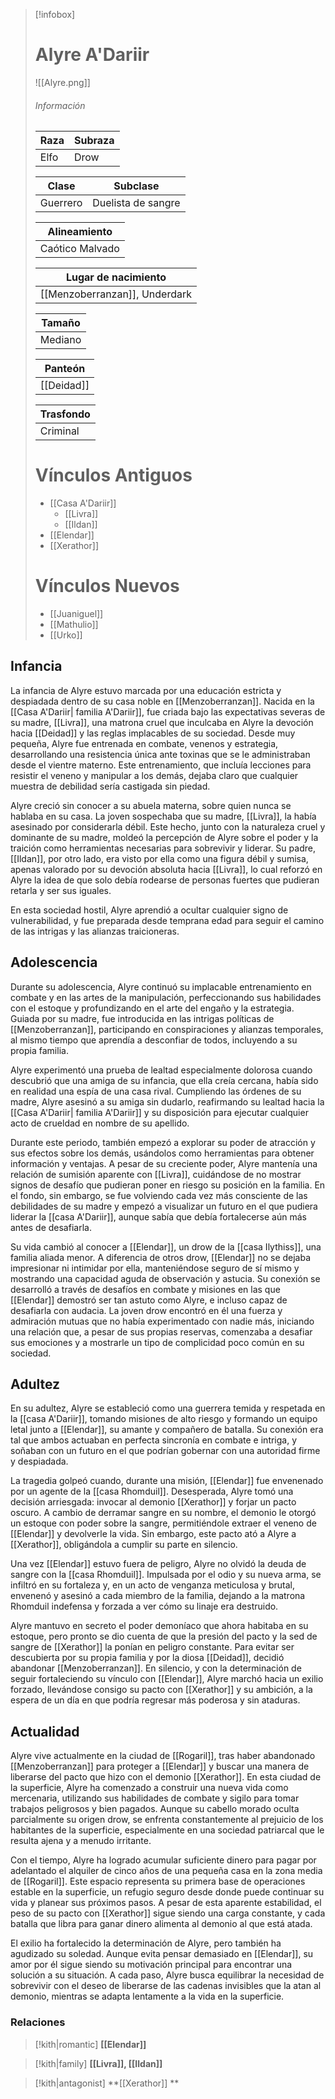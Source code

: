 
> [!infobox]
> # Alyre A'Dariir
> ![[Alyre.png]]
> ###### Información
> | Raza  | Subraza |
> | ------ | -------- |
> | Elfo     | Drow     |
> 
> | Clase      | Subclase                 |
> | --------- | ------------------- |
> | Guerrero | Duelista de sangre |
> 
> | Alineamiento       |
> | ----------------- |
> | Caótico Malvado |
> 
> | Lugar de nacimiento                   |
> | -------------------------------- |
> | [[Menzoberranzan]], Underdark |
>
> | Tamaño  |
> | --------- |
> | Mediano |
>
> | Panteón |
> | -------- |
> | [[Deidad]]      |
> 
>| Trasfondo |
> | -------- |
> | Criminal   |
>
> # Vínculos Antiguos
> - [[Casa A'Dariir]]
> 	- [[Livra]]
> 	- [[Ildan]]
> - [[Elendar]]
> - [[Xerathor]] 
> # Vínculos Nuevos
> - [[Juaniguel]]
> - [[Mathulio]]
> - [[Urko]]

## Infancia

La infancia de Alyre estuvo marcada por una educación estricta y despiadada dentro de su casa noble en [[Menzoberranzan]]. Nacida en la [[Casa A'Dariir| familia A'Dariir]], fue criada bajo las expectativas severas de su madre, [[Livra]], una matrona cruel que inculcaba en Alyre la devoción hacia [[Deidad]] y las reglas implacables de su sociedad. Desde muy pequeña, Alyre fue entrenada en combate, venenos y estrategia, desarrollando una resistencia única ante toxinas que se le administraban desde el vientre materno. Este entrenamiento, que incluía lecciones para resistir el veneno y manipular a los demás, dejaba claro que cualquier muestra de debilidad sería castigada sin piedad.

Alyre creció sin conocer a su abuela materna, sobre quien nunca se hablaba en su casa. La joven sospechaba que su madre, [[Livra]], la había asesinado por considerarla débil. Este hecho, junto con la naturaleza cruel y dominante de su madre, moldeó la percepción de Alyre sobre el poder y la traición como herramientas necesarias para sobrevivir y liderar. Su padre, [[Ildan]], por otro lado, era visto por ella como una figura débil y sumisa, apenas valorado por su devoción absoluta hacia [[Livra]], lo cual reforzó en Alyre la idea de que solo debía rodearse de personas fuertes que pudieran retarla y ser sus iguales.

En esta sociedad hostil, Alyre aprendió a ocultar cualquier signo de vulnerabilidad, y fue preparada desde temprana edad para seguir el camino de las intrigas y las alianzas traicioneras.

## Adolescencia

Durante su adolescencia, Alyre continuó su implacable entrenamiento en combate y en las artes de la manipulación, perfeccionando sus habilidades con el estoque y profundizando en el arte del engaño y la estrategia. Guiada por su madre, fue introducida en las intrigas políticas de [[Menzoberranzan]], participando en conspiraciones y alianzas temporales, al mismo tiempo que aprendía a desconfiar de todos, incluyendo a su propia familia.

Alyre experimentó una prueba de lealtad especialmente dolorosa cuando descubrió que una amiga de su infancia, que ella creía cercana, había sido en realidad una espía de una casa rival. Cumpliendo las órdenes de su madre, Alyre asesinó a su amiga sin dudarlo, reafirmando su lealtad hacia la [[Casa A'Dariir| familia A'Dariir]] y su disposición para ejecutar cualquier acto de crueldad en nombre de su apellido.

Durante este periodo, también empezó a explorar su poder de atracción y sus efectos sobre los demás, usándolos como herramientas para obtener información y ventajas. A pesar de su creciente poder, Alyre mantenía una relación de sumisión aparente con [[Livra]], cuidándose de no mostrar signos de desafío que pudieran poner en riesgo su posición en la familia. En el fondo, sin embargo, se fue volviendo cada vez más consciente de las debilidades de su madre y empezó a visualizar un futuro en el que pudiera liderar la [[casa A'Dariir]], aunque sabía que debía fortalecerse aún más antes de desafiarla.

Su vida cambió al conocer a [[Elendar]], un drow de la [[casa Ilythiss]], una familia aliada menor. A diferencia de otros drow, [[Elendar]] no se dejaba impresionar ni intimidar por ella, manteniéndose seguro de sí mismo y mostrando una capacidad aguda de observación y astucia. Su conexión se desarrolló a través de desafíos en combate y misiones en las que [[Elendar]] demostró ser tan astuto como Alyre, e incluso capaz de desafiarla con audacia. La joven drow encontró en él una fuerza y admiración mutuas que no había experimentado con nadie más, iniciando una relación que, a pesar de sus propias reservas, comenzaba a desafiar sus emociones y a mostrarle un tipo de complicidad poco común en su sociedad.

## Adultez

En su adultez, Alyre se estableció como una guerrera temida y respetada en la [[casa A'Dariir]], tomando misiones de alto riesgo y formando un equipo letal junto a [[Elendar]], su amante y compañero de batalla. Su conexión era tal que ambos actuaban en perfecta sincronía en combate e intriga, y soñaban con un futuro en el que podrían gobernar con una autoridad firme y despiadada.

La tragedia golpeó cuando, durante una misión, [[Elendar]] fue envenenado por un agente de la [[casa Rhomduil]]. Desesperada, Alyre tomó una decisión arriesgada: invocar al demonio [[Xerathor]] y forjar un pacto oscuro. A cambio de derramar sangre en su nombre, el demonio le otorgó un estoque con poder sobre la sangre, permitiéndole extraer el veneno de [[Elendar]] y devolverle la vida. Sin embargo, este pacto ató a Alyre a [[Xerathor]], obligándola a cumplir su parte en silencio.

Una vez [[Elendar]] estuvo fuera de peligro, Alyre no olvidó la deuda de sangre con la [[casa Rhomduil]]. Impulsada por el odio y su nueva arma, se infiltró en su fortaleza y, en un acto de venganza meticulosa y brutal, envenenó y asesinó a cada miembro de la familia, dejando a la matrona Rhomduil indefensa y forzada a ver cómo su linaje era destruido.

Alyre mantuvo en secreto el poder demoníaco que ahora habitaba en su estoque, pero pronto se dio cuenta de que la presión del pacto y la sed de sangre de [[Xerathor]] la ponían en peligro constante. Para evitar ser descubierta por su propia familia y por la diosa [[Deidad]], decidió abandonar [[Menzoberranzan]]. En silencio, y con la determinación de seguir fortaleciendo su vínculo con [[Elendar]], Alyre marchó hacia un exilio forzado, llevándose consigo su pacto con [[Xerathor]] y su ambición, a la espera de un día en que podría regresar más poderosa y sin ataduras.

## Actualidad

Alyre vive actualmente en la ciudad de [[Rogaril]], tras haber abandonado [[Menzoberranzan]] para proteger a [[Elendar]] y buscar una manera de liberarse del pacto que hizo con el demonio [[Xerathor]]. En esta ciudad de la superficie, Alyre ha comenzado a construir una nueva vida como mercenaria, utilizando sus habilidades de combate y sigilo para tomar trabajos peligrosos y bien pagados. Aunque su cabello morado oculta parcialmente su origen drow, se enfrenta constantemente al prejuicio de los habitantes de la superficie, especialmente en una sociedad patriarcal que le resulta ajena y a menudo irritante.

Con el tiempo, Alyre ha logrado acumular suficiente dinero para pagar por adelantado el alquiler de cinco años de una pequeña casa en la zona media de [[Rogaril]]. Este espacio representa su primera base de operaciones estable en la superficie, un refugio seguro desde donde puede continuar su vida y planear sus próximos pasos. A pesar de esta aparente estabilidad, el peso de su pacto con [[Xerathor]] sigue siendo una carga constante, y cada batalla que libra para ganar dinero alimenta al demonio al que está atada.

El exilio ha fortalecido la determinación de Alyre, pero también ha agudizado su soledad. Aunque evita pensar demasiado en [[Elendar]], su amor por él sigue siendo su motivación principal para encontrar una solución a su situación. A cada paso, Alyre busca equilibrar la necesidad de sobrevivir con el deseo de liberarse de las cadenas invisibles que la atan al demonio, mientras se adapta lentamente a la vida en la superficie.

### Relaciones
> [!kith|romantic] **[[Elendar]]** 

> [!kith|family] **[[Livra]], [[Ildan]]**

> [!kith|antagonist] **[[Xerathor]] **



